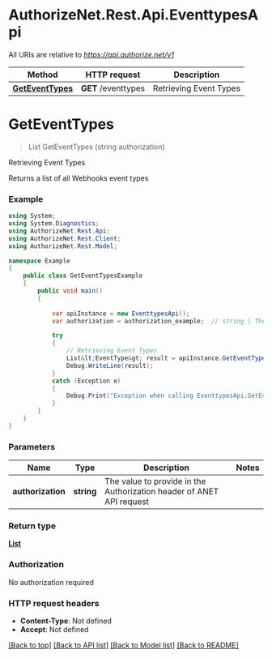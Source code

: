 # AuthorizeNet.Rest.Api.EventtypesApi

All URIs are relative to *https://api.authorize.net/v1*

Method | HTTP request | Description
------------- | ------------- | -------------
[**GetEventTypes**](EventtypesApi.md#geteventtypes) | **GET** /eventtypes | Retrieving Event Types


# **GetEventTypes**
> List<EventType> GetEventTypes (string authorization)

Retrieving Event Types

Returns a list of all Webhooks event types

### Example
```csharp
using System;
using System.Diagnostics;
using AuthorizeNet.Rest.Api;
using AuthorizeNet.Rest.Client;
using AuthorizeNet.Rest.Model;

namespace Example
{
    public class GetEventTypesExample
    {
        public void main()
        {
            
            var apiInstance = new EventtypesApi();
            var authorization = authorization_example;  // string | The value to provide in the Authorization header of ANET API request

            try
            {
                // Retrieving Event Types
                List&lt;EventType&gt; result = apiInstance.GetEventTypes(authorization);
                Debug.WriteLine(result);
            }
            catch (Exception e)
            {
                Debug.Print("Exception when calling EventtypesApi.GetEventTypes: " + e.Message );
            }
        }
    }
}
```

### Parameters

Name | Type | Description  | Notes
------------- | ------------- | ------------- | -------------
 **authorization** | **string**| The value to provide in the Authorization header of ANET API request | 

### Return type

[**List<EventType>**](EventType.md)

### Authorization

No authorization required

### HTTP request headers

 - **Content-Type**: Not defined
 - **Accept**: Not defined

[[Back to top]](#) [[Back to API list]](../README.md#documentation-for-api-endpoints) [[Back to Model list]](../README.md#documentation-for-models) [[Back to README]](../README.md)

